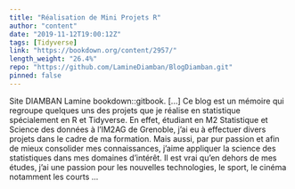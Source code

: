 ```yaml
---
title: "Réalisation de Mini Projets R"
author: "content"
date: "2019-11-12T19:00:12Z"
tags: [Tidyverse]
link: "https://bookdown.org/content/2957/"
length_weight: "26.4%"
repo: "https://github.com/LamineDiamban/BlogDiamban.git"
pinned: false
---
```


Site DIAMBAN Lamine bookdown::gitbook. [...] Ce blog est un mémoire qui regroupe quelques uns des projets que je réalise en statistique spécialement en R et Tidyverse. En effet, étudiant en M2 Statistique et Science des données à l’IM2AG de Grenoble, j’ai eu à effectuer divers projets dans le cadre de ma formation. Mais aussi, par pur passion et afin de mieux consolider mes connaissances, j’aime appliquer la science des statistiques dans mes domaines d’intérêt.
Il est vrai qu’en dehors de mes études, j’ai une passion pour les nouvelles technologies, le sport, le cinéma notamment les courts ...
